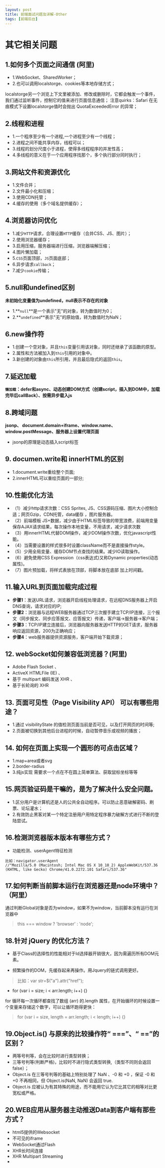 ```yaml
---
layout: post
title: 前端面试问题及详解-Other
tags: [前端后台]
---
```


# 其它相关问题

## 1.如何多个页面之间通信 (阿里)

- 1.WebSocket、SharedWorker；
- 2.也可以调用localstorge、cookies等本地存储方式；

localstorge另一个浏览上下文里被添加、修改或删除时，它都会触发一个事件，
我们通过监听事件，控制它的值来进行页面信息通信；
注意quirks：Safari 在无痕模式下设置localstorge值时会抛出 QuotaExceededError 的异常；


## 2.线程和进程

- 1.一个程序至少有一个进程,一个进程至少有一个线程；
- 2.进程之间不能共享内存，线程可以；
- 3.线程的划分尺度小于进程，使得多线程程序的并发性高；
- 4.多线程的意义在于一个应用程序找那个，多个执行部分同时执行；

## 3.网站文件和资源优化

- 1.文件合并；
- 2.文件最小化和压缩；
- 3.使用CDN托管；
- 4.缓存的使用（多个域名提供缓存）；

## 4.浏览器访问优化

- 1.减少`HTTP`请求，合理设置`HTTP`缓存（合并CSS、JS、图片）；
- 2.使用浏览器缓存；
- 3.启用压缩，服务器端进行压缩，浏览器端解压缩；
- 4.图片懒加载；
- 5.`CSS`页面顶部，`JS`页面底部；
- 6.异步请求`callback`；
- 7.减少`cookie`传输；

## 5.null和undefined区别

**未初始化变量值为undefined，null表示不存在的对象**

- 1.**`null`**是一个表示"无"的对象，转为数值时为0；
- 2.**`undefined`**表示"无"的原始值，转为数值时为NaN；

## 6.new操作符

- 1.创建一个空对象，并且`this`变量引用该对象，同时还继承了该函数的原型。
- 2.属性和方法被加入到`this`引用的对象中。
- 3.新创建的对象由`this`所引用，并且最后隐式的返回`this`。

## 7.延迟加载


**`懒加载`：defer和async、动态创建DOM方式（创建script，插入到DOM中，加载完毕后callBack）、按需异步载入js**

## 8.跨域问题

**jsonp、 document.domain+iframe、window.name、window.postMessage、服务器上设置代理页面**
    
- jsonp的原理是动态插入script标签

## 9. documen.write和 innerHTML的区别

- 1.document.write重绘整个页面;
- 2.innerHTML可以重绘页面的一部分;

## 10.性能优化方法

- （1）减少http请求次数：CSS Sprites, JS、CSS源码压缩、图片大小控制合适；网页Gzip，CDN托管，data缓存 ，图片服务器。
- （2）前端模板 JS+数据，减少由于HTML标签导致的带宽浪费，前端用变量保存AJAX请求结果，每次操作本地变量，不用请求，减少请求次数
- （3）用innerHTML代替DOM操作，减少DOM操作次数，优化javascript性能。
- （4）当需要设置的样式很多时设置className而不是直接操作style。
- （5）少用全局变量、缓存DOM节点查找的结果。减少IO读取操作。
- （6）避免使用CSS Expression（css表达式)又称Dynamic properties(动态属性)。
- （7）图片预加载，将样式表放在顶部，将脚本放在底部  加上时间戳。

## 11.输入URL到页面加载完成过程

- **步骤1**：发送URL请求，浏览器开启线程处理请求，在远程DNS服务器上开启DNS查询，请求对应的IP;
- **步骤2**：浏览器与远程WEB服务器通过TCP三次握手建立TCP/IP连接，三个报文（同步报文、同步应答报文、应答报文）传递，客户端->服务器->客户端；
- **步骤3**：TCP/IP建立连接后，浏览器向服务器发送HTTP的GET请求，服务器响应返回资源，200为正确响应；
- **步骤4**：web服务器提供资源服务，客户端开始下载资源；

## 12. webSocket如何兼容低浏览器？(阿里)

- Adobe Flash Socket 、
- ActiveX HTMLFile (IE) 、
- 基于 multipart 编码发送 XHR 、
- 基于长轮询的 XHR

## 13. 页面可见性（Page Visibility API） 可以有哪些用途？

- 1.通过 visibilityState 的值检测页面当前是否可见，以及打开网页的时间等;
- 2.页面被切换到其他后台进程的时候，自动暂停音乐或视频的播放；


## 14. 如何在页面上实现一个圆形的可点击区域？

- 1.map+area或者svg
- 2.border-radius
- 3.纯js实现 需要求一个点在不在圆上简单算法、获取鼠标坐标等等

## 15.网页验证码是干嘛的，是为了解决什么安全问题。

- 1.区分用户是计算机还是人的公共全自动程序。可以防止恶意破解密码、刷票、论坛灌水；
- 2.有效防止黑客对某一个特定注册用户用特定程序暴力破解方式进行不断的登陆尝试。

## 16.检测浏览器版本版本有哪些方式？

- 功能检测、userAgent特征检测

```
比如：navigator.userAgent
//"Mozilla/5.0 (Macintosh; Intel Mac OS X 10_10_2) AppleWebKit/537.36
(KHTML, like Gecko) Chrome/41.0.2272.101 Safari/537.36"
```

## 17.如何判断当前脚本运行在浏览器还是node环境中？（阿里）

通过判断Global对象是否为window，如果不为window，当前脚本没有运行在浏览器中

> this === window ? 'browser' : 'node';

## 18.针对 jQuery 的优化方法？

* 基于Class的选择性的性能相对于Id选择器开销很大，因为需遍历所有DOM元素。

* 频繁操作的DOM，先缓存起来再操作。用Jquery的链式调用更好。

> 比如：var str=$("a").attr("href");

* for (var i = size; i < arr.length; i++) {}

for 循环每一次循环都查找了数组 (arr) 的.length 属性，在开始循环的时候设置一个变量来存储这个数字，可以让循环跑得更快：

> for (var i = size, length = arr.length; i < length; i++) {}

## 19.Object.is() 与原来的比较操作符“ ===”、“ ==”的区别？

- 两等号判等，会在比较时进行类型转换；
- 三等号判等(判断严格)，比较时不进行隐式类型转换,（类型不同则会返回false）；
- Object.is 在三等号判等的基础上特别处理了 NaN 、-0 和 +0 ，保证 -0 和 +0 不再相同，但 Object.is(NaN, NaN) 会返回 true.
- Object.is 应被认为有其特殊的用途，而不能用它认为它比其它的相等对比更宽松或严格。

## 20.WEB应用从服务器主动推送Data到客户端有那些方式？

- html5提供的Websocket
- 不可见的iframe
- WebSocket通过Flash
- XHR长时间连接
- XHR Multipart Streaming
- <script>标签的长时间连接(可跨域)

## 21.对Node的优点和缺点提出了自己的看法？

* **优点:**因为Node是基于事件驱动和无阻塞的，所以非常适合处理并发请求，因此构建在Node上的代理服务器相比其他技术实现（如Ruby）的服务器表现要好得多。此外，与Node代理服务器交互的客户端代码是由javascript语言编写的， 因此客户端和服务器端都用同一种语言编写，这是非常美妙的事情。

* **缺点:**Node是一个相对新的开源项目，所以不太稳定，它总是一直在变，而且缺少足够多的第三方库支持。看起来，就像是Ruby/Rails当年的样子。

## 22.你有用过哪些前端性能优化的方法？

- 1） 减少http请求次数：CSS Sprites, JS、CSS源码压缩、图片大小控制合适；网页Gzip，CDN托管，data缓存 ，图片服务器。
- 2） 前端模板 JS+数据，减少由于HTML标签导致的带宽浪费，前端用变量保存AJAX请求结果，每次操作本地变量，不用请求，减少请求次数
- 3） 用innerHTML代替DOM操作，减少DOM操作次数，优化javascript性能。
- 4） 当需要设置的样式很多时设置className而不是直接操作style。
- 5） 少用全局变量、缓存DOM节点查找的结果。减少IO读取操作。
- 6） 避免使用CSS Expression（css表达式)又称Dynamic properties(动态属性)。
- 7） 图片预加载，将样式表放在顶部，将脚本放在底部  加上时间戳。
- 8） 避免在页面的主体布局中使用table，table要等其中的内容完全下载之后才会显示出来，显示比div+css布局慢。

**对普通的网站有一个统一的思路，就是尽量向前端优化、减少数据库操作、减少磁盘IO。向前端优化指的是，在不影响功能和体验的情况下，能在浏览器执行的不要在服务端执行，能在缓存服务器上直接返回的不要到应用服务器，程序能直接取得的结果不要到外部取得，本机内能取得的数据不要到远程取，内存能取到的不要到磁盘取，缓存中有的不要去数据库查询。减少数据库操作指减少更新次数、缓存结果减少查询次数、将数据库执行的操作尽可能的让你的程序完成（例如join查询），减少磁盘IO指尽量不使用文件系统作为缓存、减少读写文件次数等。程序优化永远要优化慢的部分，换语言是无法“优化”的。**


## 22.http状态码有那些？分别代表是什么意思？

- 100  Continue	继续，一般在发送post请求时，已发送了http header之后服务端将返回此信息，表示确认，之后发送具体参数信息
- 200  OK 		正常返回信息
- 201  Created  	请求成功并且服务器创建了新的资源
- 202  Accepted 	服务器已接受请求，但尚未处理
- 301  Moved Permanently  请求的网页已永久移动到新位置。
- 302 Found  		临时性重定向。
- 303 See Other  	临时性重定向，且总是使用 GET 请求新的 URI。
- 304  Not Modified 自从上次请求后，请求的网页未修改过。

- 400 Bad Request  服务器无法理解请求的格式，客户端不应当尝试再次使用相同的内容发起请求。
- 401 Unauthorized 请求未授权。
- 403 Forbidden  	禁止访问。
- 404 Not Found  	找不到如何与 URI 相匹配的资源。

- 500 Internal Server Error  最常见的服务器端错误。
- 503 Service Unavailable 服务器端暂时无法处理请求（可能是过载或维护）。

## 23.一个页面从输入 URL 到页面加载显示完成，这个过程中都发生了什么？（流程说的越详细越好）

**注：这题胜在区分度高，知识点覆盖广，再不懂的人，也能答出几句，而高手可以根据自己擅长的领域自由发挥，从URL规范、HTTP协议、DNS、CDN、数据库查询、到浏览器流式解析、CSS规则构建、layout、paint、onload/domready、JS执行、JS API绑定等等；**

**详细版：**

- 1.浏览器会开启一个线程来处理这个请求，对 URL 分析判断如果是 http 协议就按照 Web 方式来处理;
- 2.调用浏览器内核中的对应方法，比如 WebView 中的 loadUrl 方法;
- 3.通过DNS解析获取网址的IP地址，设置 UA 等信息发出第二个GET请求;
- 4.进行HTTP协议会话，客户端发送报头(请求报头);
- 5.进入到web服务器上的 Web Server，如 Apache、Tomcat、Node.JS 等服务器;
- 6.进入部署好的后端应用，如 PHP、Java、JavaScript、Python 等，找到对应的请求处理;
- 7.处理结束回馈报头，此处如果浏览器访问过，缓存上有对应资源，会与服务器最后修改时间对比，一致则返回304;
- 8.浏览器开始下载html文档(响应报头，状态码200)，同时使用缓存;
- 9.文档树建立，根据标记请求所需指定MIME类型的文件（比如css、js）,同时设置了cookie;
- 10.页面开始渲染DOM，JS根据DOM API操作DOM,执行事件绑定等，页面显示完成。

**简洁版：**

- 1.浏览器根据请求的URL交给DNS域名解析，找到真实IP，向服务器发起请求；
- 2.服务器交给后台处理完成后返回数据，浏览器接收文件（HTML、JS、CSS、图象等）；
- 3.浏览器对加载到的资源（HTML、JS、CSS等）进行语法解析，建立相应的内部数据结构（如HTML的DOM）；
- 4.载入解析到的资源文件，渲染页面，完成。

## 23.平时如何管理你的项目？

- 1.先期团队必须确定好全局样式（globe.css），编码模式(utf-8) 等；
- 2.编写习惯必须一致（例如都是采用继承式的写法，单样式都写成一行）；
- 3.标注样式编写人，各模块都及时标注（标注关键样式调用的地方）；
- 4.页面进行标注（例如 页面 模块 开始和结束）；
- 5.CSS跟HTML 分文件夹并行存放，命名都得统一（例如style.css）；
- 6.JS 分文件夹存放 命名以该JS功能为准的英文翻译。
- 7.图片采用整合的 images.png png8 格式文件使用 尽量整合在一起使用方便将来的管理。

## 24.是否了解公钥加密和私钥加密。

- 一般情况下是指私钥用于对数据进行签名，公钥用于对签名进行验证;
- HTTP网站在浏览器端用公钥加密敏感数据，然后在服务器端再用私钥解密。

## 25.什么叫优雅降级和渐进增强？

- 优雅降级：Web站点在所有新式浏览器中都能正常工作，如果用户使用的是老式浏览器，则代码会针对旧版本的IE进行降级处理了,使之在旧式浏览器上以某种形式降级体验却不至于完全不能用。

如：border-shadow

- 渐进增强：从被所有浏览器支持的基本功能开始，逐步地添加那些只有新版本浏览器才支持的功能,向页面增加不影响基础浏览器的额外样式和功能的。当浏览器支持时，它们会自动地呈现出来并发挥作用。

如：默认使用flash上传，但如果浏览器支持 HTML5 的文件上传功能，则使用HTML5实现更好的体验；

## 26.页面重构怎么操作？

**网站重构：在不改变外部行为的前提下，简化结构、添加可读性，而在网站前端保持一致的行为。也就是说是在不改变UI的情况下，对网站进行优化，在扩展的同时保持一致的UI。**

对于传统的网站来说重构通常是：

- 表格(table)布局改为DIV+CSS
- 使网站前端兼容于现代浏览器(针对于不合规范的CSS、如对IE6有效的)
- 对于移动平台的优化
- 针对于SEO进行优化
- 深层次的网站重构应该考虑的方面

- 减少代码间的耦合
- 让代码保持弹性
- 严格按规范编写代码
- 设计可扩展的API
- 代替旧有的框架、语言(如VB)
- 增强用户体验
- 通常来说对于速度的优化也包含在重构中

- 压缩JS、CSS、image等前端资源(通常是由服务器来解决)
- 程序的性能优化(如数据读写)
- 采用CDN来加速资源加载
- 对于JS DOM的优化
- HTTP服务器的文件缓存

## 27.列举IE与其他浏览器不一样的特性？

**事件不同之处：**

- 触发事件的元素被认为是目标（target）。而在 IE 中，目标包含在 event 对象的 srcElement 属性；
- 获取字符代码、如果按键代表一个字符（shift、ctrl、alt除外），IE 的 keyCode 会返回字符代码（Unicode），DOM 中按键的代码和字符是分离的，要获取字符代码，需要使用 charCode 属性；
- 阻止某个事件的默认行为，IE 中阻止某个事件的默认行为，必须将 returnValue 属性设置为 false，Mozilla 中，需要调用 preventDefault() 方法；
- 停止事件冒泡，IE 中阻止事件进一步冒泡，需要设置 cancelBubble 为 true，Mozzilla 中，需要调用 stopPropagation()；

## 28.对前端工程师这个职位是怎么样理解的？它的前景会怎么样？

**前端是最贴近用户的程序员，比后端、数据库、产品经理、运营、安全都近。**

- 1、实现界面交互
- 2、提升用户体验
- 3、有了Node.js，前端可以实现服务端的一些事情
